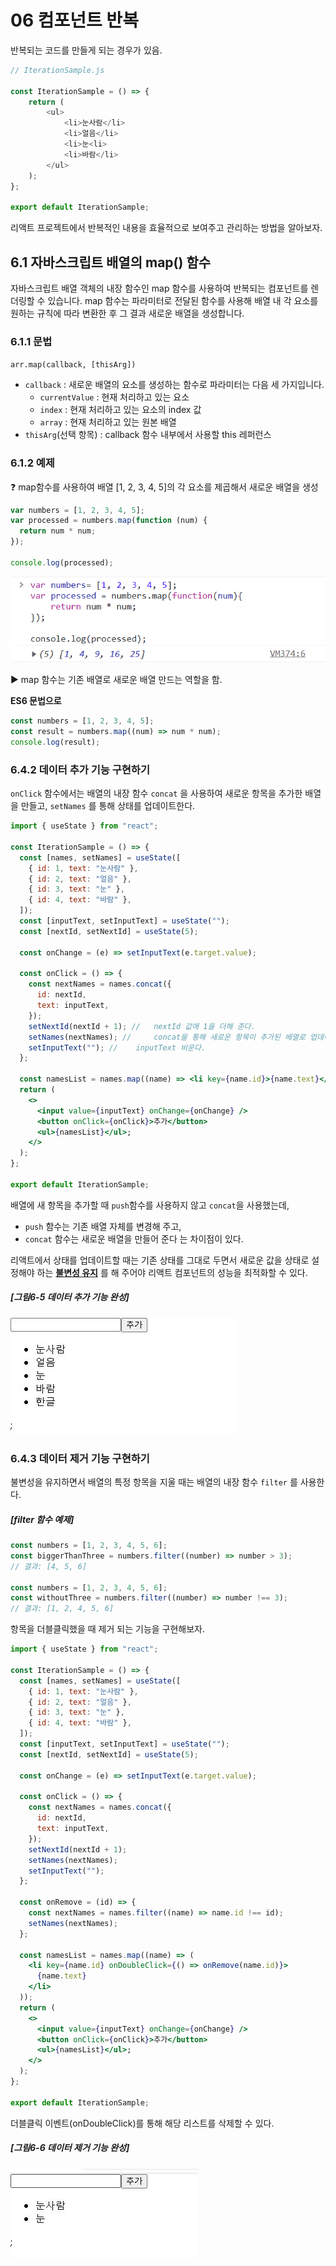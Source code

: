 # 06 컴포넌트 반복

반복되는 코드를 만들게 되는 경우가 있음.

```javascript
// IterationSample.js

const IterationSample = () => {
    return (
    	<ul>
        	<li>눈사람</li>
        	<li>얼음</li>
        	<li>눈<li>
        	<li>바람</li>
        </ul>
    );
};

export default IterationSample;
```

리액트 프로젝트에서 반복적인 내용을 효율적으로 보여주고 관리하는 방법을 알아보자.

## 6.1 자바스크립트 배열의 map() 함수

자바스크립트 배열 객체의 내장 함수인 map 함수를 사용하여 반복되는 컴포넌트를 렌더링할 수 있습니다. map 함수는 파라미터로 전달된 함수를 사용해 배열 내 각 요소를 원하는 규칙에 따라 변환한 후 그 결과 새로운 배열을 생성합니다.

### 6.1.1 문법

`arr.map(callback, [thisArg])`

- `callback` : 새로운 배열의 요소를 생성하는 함수로 파라미터는 다음 세 가지입니다.
  - `currentValue` : 현재 처리하고 있는 요소
  - `index` : 현재 처리하고 있는 요소의 index 값
  - `array` : 현재 처리하고 있는 원본 배열
- `thisArg`(선택 항목) : callback 함수 내부에서 사용할 this 레퍼런스

### 6.1.2 예제

:question: map함수를 사용하여 배열 [1, 2, 3, 4, 5]의 각 요소를 제곱해서 새로운 배열을 생성

```javascript
var numbers = [1, 2, 3, 4, 5];
var processed = numbers.map(function (num) {
  return num * num;
});

console.log(processed);
```

![image-20230414161521935](/img/06/image-20230414161521935.png)

:arrow_forward: map 함수는 기존 배열로 새로운 배열 만드는 역할을 함.

**ES6 문법으로**

```javascript
const numbers = [1, 2, 3, 4, 5];
const result = numbers.map((num) => num * num);
console.log(result);
```

### 6.4.2 데이터 추가 기능 구현하기

`onClick` 함수에서는 배열의 내장 함수 `concat` 을 사용하여 새로운 항목을 추가한 배열을 만들고, `setNames` 를 통해 상태를 업데이트한다.

```jsx
import { useState } from "react";

const IterationSample = () => {
  const [names, setNames] = useState([
    { id: 1, text: "눈사람" },
    { id: 2, text: "얼음" },
    { id: 3, text: "눈" },
    { id: 4, text: "바람" },
  ]);
  const [inputText, setInputText] = useState("");
  const [nextId, setNextId] = useState(5);

  const onChange = (e) => setInputText(e.target.value);

  const onClick = () => {
    const nextNames = names.concat({
      id: nextId,
      text: inputText,
    });
    setNextId(nextId + 1); //	nextId 값에 1을 더해 준다.
    setNames(nextNames); // 	concat을 통해 새로운 항목이 추가된 배열로 업데이트.
    setInputText(""); //	inputText 비운다.
  };

  const namesList = names.map((name) => <li key={name.id}>{name.text}</li>);
  return (
    <>
      <input value={inputText} onChange={onChange} />
      <button onClick={onClick}>추가</button>
      <ul>{namesList}</ul>;
    </>
  );
};

export default IterationSample;
```

배열에 새 항목을 추가할 때 `push`함수를 사용하지 않고 `concat`을 사용했는데,

- `push` 함수는 기존 배열 자체를 변경해 주고,
- `concat` 함수는 새로운 배열을 만들어 준다 는 차이점이 있다.

리액트에서 상태를 업데이트할 때는 기존 상태를 그대로 두면서 새로운 값을 상태로 설정해야 하는 <u>**불변성 유지**</u> 를 해 주어야 리액트 컴포넌트의 성능을 최적화할 수 있다.

##### [그림6-5 데이터 추가 기능 완성]

![그림6-5](/img/06/그림6-5.JPG)

### 6.4.3 데이터 제거 기능 구현하기

불변성을 유지하면서 배열의 특정 항목을 지울 때는 배열의 내장 함수 `filter` 를 사용한다.

##### [filter 함수 예제]

```javascript
const numbers = [1, 2, 3, 4, 5, 6];
const biggerThanThree = numbers.filter((number) => number > 3);
// 결과: [4, 5, 6]

const numbers = [1, 2, 3, 4, 5, 6];
const withoutThree = numbers.filter((number) => number !== 3);
// 결과: [1, 2, 4, 5, 6]
```

항목을 더블클릭했을 때 제거 되는 기능을 구현해보자.

```jsx
import { useState } from "react";

const IterationSample = () => {
  const [names, setNames] = useState([
    { id: 1, text: "눈사람" },
    { id: 2, text: "얼음" },
    { id: 3, text: "눈" },
    { id: 4, text: "바람" },
  ]);
  const [inputText, setInputText] = useState("");
  const [nextId, setNextId] = useState(5);

  const onChange = (e) => setInputText(e.target.value);

  const onClick = () => {
    const nextNames = names.concat({
      id: nextId,
      text: inputText,
    });
    setNextId(nextId + 1);
    setNames(nextNames);
    setInputText("");
  };

  const onRemove = (id) => {
    const nextNames = names.filter((name) => name.id !== id);
    setNames(nextNames);
  };

  const namesList = names.map((name) => (
    <li key={name.id} onDoubleClick={() => onRemove(name.id)}>
      {name.text}
    </li>
  ));
  return (
    <>
      <input value={inputText} onChange={onChange} />
      <button onClick={onClick}>추가</button>
      <ul>{namesList}</ul>;
    </>
  );
};

export default IterationSample;
```

더블클릭 이벤트(onDoubleClick)를 통해 해당 리스트를 삭제할 수 있다.

##### [그림6-6 데이터 제거 기능 완성]

![그림6-6](/img/06/그림6-6.JPG)
